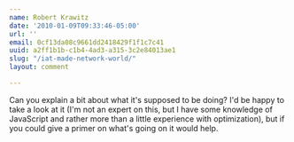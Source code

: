 ```yaml
---
name: Robert Krawitz
date: '2010-01-09T09:33:46-05:00'
url: ''
email: 0cf13da08c9661dd2418429f1f1c7c41
uuid: a2ff1b1b-c1b4-4ad3-a315-3c2e84013ae1
slug: "/iat-made-network-world/"
layout: comment

---
```


Can you explain a bit about what it's supposed to be doing?  I'd be happy to take a look at it (I'm not an expert on this, but I have some knowledge of JavaScript and rather more than a little experience with optimization), but if you could give a primer on what's going on it would help.
